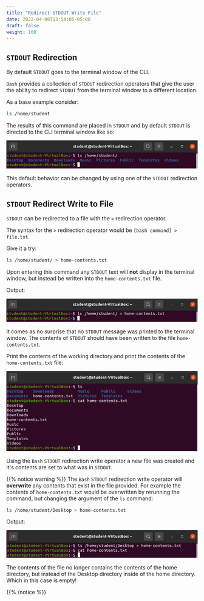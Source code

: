 ```yaml
---
title: "Redirect STDOUT Write File"
date: 2022-04-08T13:54:05-05:00
draft: false
weight: 100
---
```


## `STDOUT` Redirection

By default `STDOUT` goes to the terminal window of the CLI.

`Bash` provides a collection of `STDOUT` redirection operators that give the user the ability to redirect `STDOUT` from the terminal window to a different location.

As a base example consider:

```bash
ls /home/student
```

The results of this command are placed in `STDOUT` and by default `STDOUT` is directed to the CLI terminal window like so:

![ls /home/student output](pictures/ls-stdout.png?classes=border)

This default behavior can be changed by using one of the `STDOUT` redirection operators.

## `STDOUT` Redirect Write to File

`STDOUT` can be redirected to a file with the `>` redirection operator.

The syntax for the `>` redirection operator would be `[bash command] > file.txt`.

Give it a try:

```bash
ls /home/student/ > home-contents.txt
```

Upon entering this command any `STDOUT` text will **not** display in the terminal window, but instead be written into the `home-contents.txt` file.

Output:

![ls /home/student/ > home-contents.txt output](pictures/ls-redirect-write.png?classes=border)

It comes as no surprise that no `STDOUT` message was printed to the terminal window. The contents of `STDOUT` should have been written to the file `home-contents.txt`.

Print the contents of the working directory and print the contents of the `home-contents.txt` file:

![ls && cat home-contents.txt output](pictures/cat-home-contents-txt.png?classes=border)

Using the `Bash` `STDOUT` redirection write operator a new file was created and it's contents are set to what was in `STDOUT`.

{{% notice warning %}}
The `Bash` `STDOUT` redirection write operator will **overwrite** any contents that exist in the file provided. For example the contents of `home-contents.txt` would be overwritten by rerunning the command, but changing the argument of the `ls` command:

```bash
ls /home/student/Desktop > home-contents.txt
```

Output:

![home-contents.txt overwritten output](pictures/home-contents-txt-overwritten.png?classes=border)

The contents of the file no longer contains the contents of the home directory, but instead of the Desktop directory inside of the home directory. Which in this case is empty!

{{% /notice %}}
